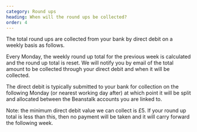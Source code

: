 ```yaml
---
category: Round ups
heading: When will the round ups be collected?
order: 4
---
```


The total round ups are collected from your bank by direct debit on a weekly basis as follows.

Every Monday, the weekly round up total for the previous week is calculated and the round up total is reset. We will notify you by email of the total amount to be collected through your direct debit and when it will be collected.

The direct debit is typically submitted to your bank for collection on the following Monday (or nearest working day after) at which point it will be split and allocated between the Beanstalk accounts you are linked to.

Note: the minimum direct debit value we can collect is £5. If your round up total is less than this, then no payment will be taken and it will carry forward the following week.